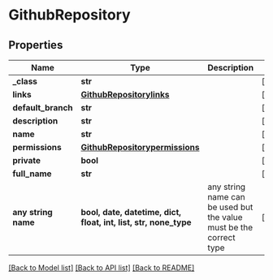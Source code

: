 # GithubRepository


## Properties
Name | Type | Description | Notes
------------ | ------------- | ------------- | -------------
**_class** | **str** |  | [optional] 
**links** | [**GithubRepositorylinks**](GithubRepositorylinks.md) |  | [optional] 
**default_branch** | **str** |  | [optional] 
**description** | **str** |  | [optional] 
**name** | **str** |  | [optional] 
**permissions** | [**GithubRepositorypermissions**](GithubRepositorypermissions.md) |  | [optional] 
**private** | **bool** |  | [optional] 
**full_name** | **str** |  | [optional] 
**any string name** | **bool, date, datetime, dict, float, int, list, str, none_type** | any string name can be used but the value must be the correct type | [optional]

[[Back to Model list]](../README.md#documentation-for-models) [[Back to API list]](../README.md#documentation-for-api-endpoints) [[Back to README]](../README.md)



